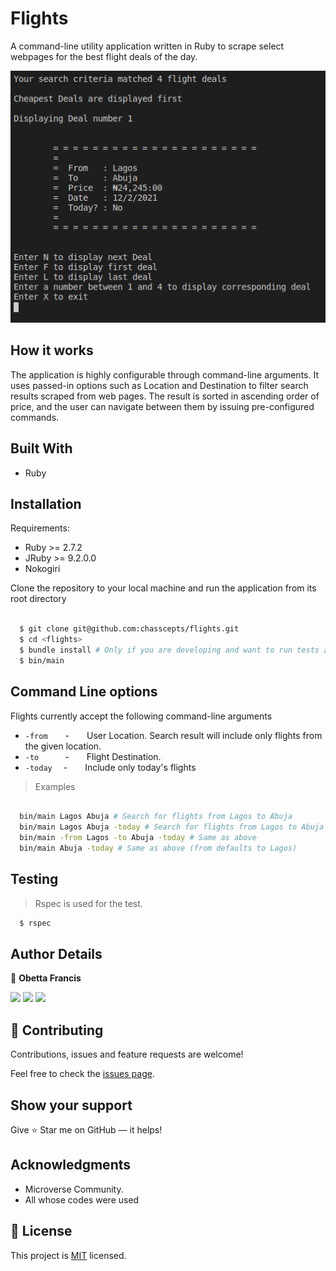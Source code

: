 # Flights

A command-line utility application written in Ruby to scrape select webpages for the best flight deals of the day.

![screenshot](./app_screenshot.png)

## How it works

The application is highly configurable through command-line arguments. It uses passed-in options such as Location and Destination to filter search results scraped from web pages. The result is sorted in ascending order of price, and the user can navigate between them by issuing pre-configured commands.

## Built With

- Ruby

## Installation

Requirements:

- Ruby >= 2.7.2
- JRuby >= 9.2.0.0
- Nokogiri

Clone the repository to your local machine and run the application from its root directory

```bash

  $ git clone git@github.com:chasscepts/flights.git
  $ cd <flights>
  $ bundle install # Only if you are developing and want to run tests and linters
  $ bin/main

```

## Command Line options

Flights currently accept the following command-line arguments

- `-from`  -  User Location. Search result will include only flights from the given location.
- `-to`   -  Flight Destination.
- `-today`  -  Include only today's flights

>Examples
```bash

  bin/main Lagos Abuja # Search for flights from Lagos to Abuja
  bin/main Lagos Abuja -today # Search for flights from Lagos to Abuja with a take-off date of today
  bin/main -from Lagos -to Abuja -today # Same as above
  bin/main Abuja -today # Same as above (from defaults to Lagos)

```

## Testing
> Rspec is used for the test.
```bash
  $ rspec
```

## Author Details

👤 **Obetta Francis**

[![](https://img.shields.io/badge/GitHub-100000?style=for-the-badge&logo=github&logoColor=white)](https://github.com/chasscepts) [![](https://img.shields.io/badge/Twitter-1DA1F2?style=for-the-badge&logo=twitter&logoColor=white)](https://twitter.com/chasscepts) [![](https://img.shields.io/badge/LinkedIn-0077B5?style=for-the-badge&logo=linkedin&logoColor=white)](https://www.linkedin.com/in/chasscepts/)

## 🤝 Contributing

Contributions, issues and feature requests are welcome!

Feel free to check the [issues page](https://github.com/chasscepts/flights/issues).

## Show your support

Give ⭐ Star me on GitHub — it helps!

## Acknowledgments

- Microverse Community.
- All whose codes were used

## 📝 License

This project is [MIT](./LICENSE) licensed.
